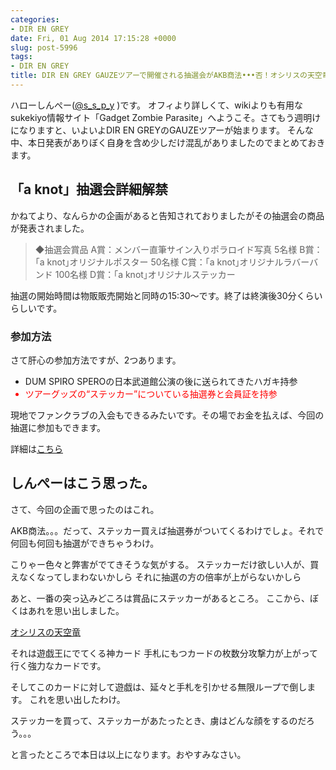 ```yaml
---
categories:
- DIR EN GREY
date: Fri, 01 Aug 2014 17:15:28 +0000
slug: post-5996
tags:
- DIR EN GREY
title: DIR EN GREY GAUZEツアーで開催される抽選会がAKB商法•••否！オシリスの天空竜の様だとぼくの中で話題に
---
```


ハローしんぺー(<a href="https://twitter.com/s_s_p_y" target="_blank">@s_s_p_y</a> )です。
オフィより詳しくて、wikiよりも有用なsukekiyo情報サイト「Gadget Zombie Parasite」へようこそ。<!--more--><!--more-->さてもう週明けになりますと、いよいよDIR EN GREYのGAUZEツアーが始まります。
そんな中、本日発表がありぼく自身を含め少しだけ混乱がありましたのでまとめておきます。

<h2>「a knot」抽選会詳細解禁</h2>

かねてより、なんらかの企画があると告知されておりましたがその抽選会の商品が発表されました。

<blockquote>
◆抽選会賞品
A賞：メンバー直筆サイン入りポラロイド写真 5名様
B賞：｢a knot｣オリジナルポスター 50名様
C賞：｢a knot｣オリジナルラバーバンド 100名様
D賞：｢a knot｣オリジナルステッカー
</blockquote>

抽選の開始時間は物販販売開始と同時の15:30〜です。終了は終演後30分くらいらしいです。

<h3>参加方法</h3>

さて肝心の参加方法ですが、2つあります。
<ul>
	<li>DUM SPIRO SPEROの日本武道館公演の後に送られてきたハガキ持参</li>
	<font color="red"><li>ツアーグッズの“ステッカー”についている抽選券と会員証を持参</li></font>
</ul>

現地でファンクラブの入会もできるみたいです。その場でお金を払えば、今回の抽選に参加もできます。

詳細は<a href="http://direngrey.co.jp/news/1405/">こちら</a>

<h2>しんぺーはこう思った。</h2>
さて、今回の企画で思ったのはこれ。

AKB商法。。。だって、ステッカー買えば抽選券がついてくるわけでしょ。それで何回も何回も抽選ができちゃうわけ。

こりゃー色々と弊害がでてきそうな気がする。
ステッカーだけ欲しい人が、買えなくなってしまわないかしら
それに抽選の方の倍率が上がらないかしら

あと、一番の突っ込みどころは賞品にステッカーがあるところ。
ここから、ぼくはあれを思い出しました。

<a href="http://yugioh-wiki.net/index.php?%A1%D4%A5%AA%A5%B7%A5%EA%A5%B9%A4%CE%C5%B7%B6%F5%CE%B5%A1%D5=">オシリスの天空竜</a>

それは遊戯王にでてくる神カード
手札にもつカードの枚数分攻撃力が上がって行く強力なカードです。

そしてこのカードに対して遊戯は、延々と手札を引かせる無限ループで倒します。
これを思い出したわけ。

ステッカーを買って、ステッカーがあたったとき、虜はどんな顔をするのだろう。。。


と言ったところで本日は以上になります。おやすみなさい。